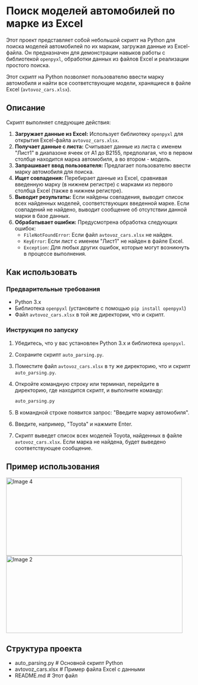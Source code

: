 # Поиск моделей автомобилей по марке из Excel

Этот проект представляет собой небольшой скрипт на Python для поиска моделей автомобилей по их маркам, загружая данные из Excel-файла. Он предназначен для демонстрации навыков работы с библиотекой `openpyxl`, обработки данных из файлов Excel и реализации простого поиска.

Этот скрипт на Python позволяет пользователю ввести марку автомобиля и найти все соответствующие модели, хранящиеся в файле Excel (`avtovoz_cars.xlsx`).

## Описание

Скрипт выполняет следующие действия:

1.  **Загружает данные из Excel:** Использует библиотеку `openpyxl` для открытия Excel-файла `avtovoz_cars.xlsx`.
2.  **Получает данные с листа:** Считывает данные из листа с именем "Лист1" в диапазоне ячеек от A1 до B2155, предполагая, что в первом столбце находится марка автомобиля, а во втором - модель.
3.  **Запрашивает ввод пользователя:** Предлагает пользователю ввести марку автомобиля для поиска.
4.  **Ищет совпадения:** Перебирает данные из Excel, сравнивая введенную марку (в нижнем регистре) с марками из первого столбца Excel (также в нижнем регистре).
5.  **Выводит результаты:** Если найдены совпадения, выводит список всех найденных моделей, соответствующих введенной марке. Если совпадений не найдено, выводит сообщение об отсутствии данной марки в базе данных.
6.  **Обрабатывает ошибки:** Предусмотрена обработка следующих ошибок:
    *   `FileNotFoundError`: Если файл `avtovoz_cars.xlsx` не найден.
    *   `KeyError`: Если лист с именем "Лист1" не найден в файле Excel.
    *   `Exception`:  Для любых других ошибок, которые могут возникнуть в процессе выполнения.

## Как использовать

### Предварительные требования

*   Python 3.x
*   Библиотека `openpyxl` (установите с помощью `pip install openpyxl`)
*   Файл `avtovoz_cars.xlsx` в той же директории, что и скрипт.

### Инструкция по запуску

1.  Убедитесь, что у вас установлен Python 3.x и библиотека `openpyxl`.
2.  Сохраните скрипт `auto_parsing.py`.
3.  Поместите файл `avtovoz_cars.xlsx` в ту же директорию, что и скрипт `auto_parsing.py`.
4.  Откройте командную строку или терминал, перейдите в директорию, где находится скрипт, и выполните команду:

    ```bash
    auto_parsing.py
    ```

5.  В командной строке появится запрос: "Введите марку автомобиля".
6. Введите, например, "Toyota" и нажмите Enter.
7. Скрипт выведет список всех моделей Toyota, найденных в файле `avtovoz_cars.xlsx`.  Если марка не найдена, будет выведено соответствующее сообщение.

## Пример использования
<img width="475" height="210" alt="Image 4" src="https://github.com/user-attachments/assets/08f75b33-03d1-48f5-9c63-24a8f8e51125" />
<img width="477" height="209" alt="Image 2" src="https://github.com/user-attachments/assets/a0773f96-fb15-412f-a9dc-b69543371e91" />



## Структура проекта

* auto_parsing.py      # Основной скрипт Python
* avtovoz_cars.xlsx   # Пример файла Excel с данными
* README.md           # Этот файл
